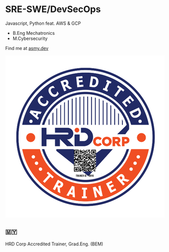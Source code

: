 <!--
**asmyio/asmyio** is a ✨ _special_ ✨ repository because its `README.md` (this file) appears on your GitHub profile.

Here are some ideas to get you started:

- 🔭 I’m currently working on ...
- 🌱 I’m currently learning ...
- 👯 I’m looking to collaborate on ...
- 🤔 I’m looking for help with ...
- 💬 Ask me about ...
- 📫 How to reach me: ...
- 😄 Pronouns: ...
- ⚡ Fun fact: ...
-->

# SRE-SWE/DevSecOps
Javascript, Python feat. AWS & GCP
- B.Eng Mechatronics
- M.Cybersecurity

Find me at [asmy.dev](https://asmy.dev)

![HRD Corp Accredited Trainer](/assets/images/18910.png "18910")

## 🇲🇾
HRD Corp Accredited Trainer, Grad.Eng. (BEM)
